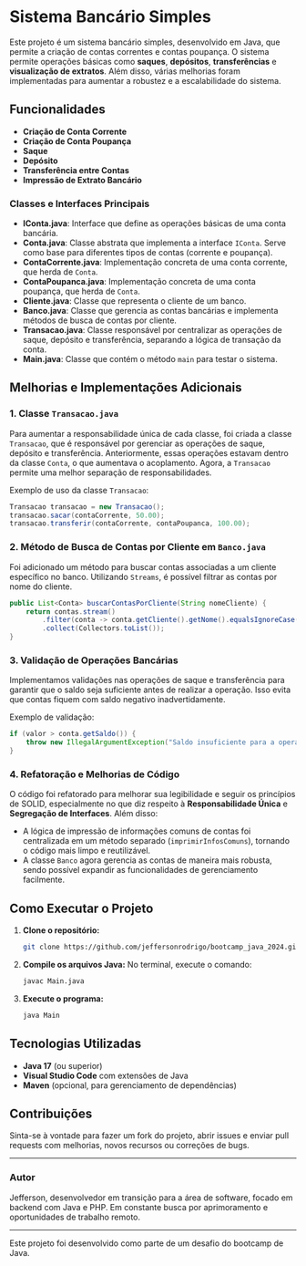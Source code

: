 # Sistema Bancário Simples

Este projeto é um sistema bancário simples, desenvolvido em Java, que permite a criação de contas correntes e contas poupança. O sistema permite operações básicas como **saques**, **depósitos**, **transferências** e **visualização de extratos**. Além disso, várias melhorias foram implementadas para aumentar a robustez e a escalabilidade do sistema.

## Funcionalidades

- **Criação de Conta Corrente**
- **Criação de Conta Poupança**
- **Saque**
- **Depósito**
- **Transferência entre Contas**
- **Impressão de Extrato Bancário**

### Classes e Interfaces Principais

- **IConta.java**: Interface que define as operações básicas de uma conta bancária.
- **Conta.java**: Classe abstrata que implementa a interface `IConta`. Serve como base para diferentes tipos de contas (corrente e poupança).
- **ContaCorrente.java**: Implementação concreta de uma conta corrente, que herda de `Conta`.
- **ContaPoupanca.java**: Implementação concreta de uma conta poupança, que herda de `Conta`.
- **Cliente.java**: Classe que representa o cliente de um banco.
- **Banco.java**: Classe que gerencia as contas bancárias e implementa métodos de busca de contas por cliente.
- **Transacao.java**: Classe responsável por centralizar as operações de saque, depósito e transferência, separando a lógica de transação da conta.
- **Main.java**: Classe que contém o método `main` para testar o sistema.

## Melhorias e Implementações Adicionais

### 1. **Classe `Transacao.java`**
Para aumentar a responsabilidade única de cada classe, foi criada a classe `Transacao`, que é responsável por gerenciar as operações de saque, depósito e transferência. Anteriormente, essas operações estavam dentro da classe `Conta`, o que aumentava o acoplamento. Agora, a `Transacao` permite uma melhor separação de responsabilidades.

Exemplo de uso da classe `Transacao`:

```java
Transacao transacao = new Transacao();
transacao.sacar(contaCorrente, 50.00);
transacao.transferir(contaCorrente, contaPoupanca, 100.00);
```

### 2. **Método de Busca de Contas por Cliente em `Banco.java`**

Foi adicionado um método para buscar contas associadas a um cliente específico no banco. Utilizando `Streams`, é possível filtrar as contas por nome do cliente.

```java
public List<Conta> buscarContasPorCliente(String nomeCliente) {
    return contas.stream()
        .filter(conta -> conta.getCliente().getNome().equalsIgnoreCase(nomeCliente))
        .collect(Collectors.toList());
}
```

### 3. **Validação de Operações Bancárias**

Implementamos validações nas operações de saque e transferência para garantir que o saldo seja suficiente antes de realizar a operação. Isso evita que contas fiquem com saldo negativo inadvertidamente.

Exemplo de validação:

```java
if (valor > conta.getSaldo()) {
    throw new IllegalArgumentException("Saldo insuficiente para a operação.");
}
```

### 4. **Refatoração e Melhorias de Código**

O código foi refatorado para melhorar sua legibilidade e seguir os princípios de SOLID, especialmente no que diz respeito à **Responsabilidade Única** e **Segregação de Interfaces**. Além disso:

- A lógica de impressão de informações comuns de contas foi centralizada em um método separado (`imprimirInfosComuns`), tornando o código mais limpo e reutilizável.
- A classe `Banco` agora gerencia as contas de maneira mais robusta, sendo possível expandir as funcionalidades de gerenciamento facilmente.

## Como Executar o Projeto

1. **Clone o repositório:**

   ```bash
   git clone https://github.com/jeffersonrodrigo/bootcamp_java_2024.git
   ```

2. **Compile os arquivos Java:** No terminal, execute o comando:

   ```bash
   javac Main.java
   ```

3. **Execute o programa:**

   ```bash
   java Main
   ```

## Tecnologias Utilizadas

- **Java 17** (ou superior)
- **Visual Studio Code** com extensões de Java
- **Maven** (opcional, para gerenciamento de dependências)

## Contribuições

Sinta-se à vontade para fazer um fork do projeto, abrir issues e enviar pull requests com melhorias, novos recursos ou correções de bugs.

------

### Autor

Jefferson, desenvolvedor em transição para a área de software, focado em backend com Java e PHP. Em constante busca por aprimoramento e oportunidades de trabalho remoto.

------

Este projeto foi desenvolvido como parte de um desafio do bootcamp de Java.
